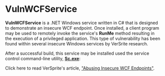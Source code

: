 # VulnWCFService

**VulnWCFService** is a .NET Windows service written in C# that is designed to demonstrate an insecure WCF endpoint. Once installed, a client program may be used to remotely invoke the service's **RunMe** method resulting in the execution of a privileged application. This type of vulnerability has been found within several insecure Windows services by VerSrite research.

After a successful build, this service may be installed used the service control command-line utility, [**Sc.exe**](https://support.microsoft.com/en-us/help/251192/how-to-create-a-windows-service-by-using-sc-exe):

Click here to read VerSprite's article, ["Abusing Insecure WCF Endpoints"](https://versprite.com/blog/security-research/abusing-insecure-wcf-endpoints/).
